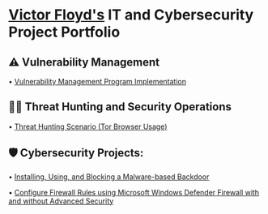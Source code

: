  # [Victor Floyd's](https://www.linkedin.com/in/victorfloyd) IT and Cybersecurity Project Portfolio


 <h2>⚠️ Vulnerability Management</h2>
 
 • [Vulnerability Management Program Implementation](https://github.com/Victor-Floyd/vulnerability-management-program)

<h2>🕵️‍♂️ Threat Hunting and Security Operations</h2>

• [Threat Hunting Scenario (Tor Browser Usage)](https://github.com/Victor-Floyd/threat-hunting-scenario-tor-browser/blob/main/README.md)


<h2>🛡️ Cybersecurity Projects:</h2>

• [Installing, Using, and Blocking a Malware-based Backdoor](https://github.com/Victor-Floyd/backdoor)

• [Configure Firewall Rules using Microsoft Windows Defender Firewall with and without Advanced Security](https://github.com/Victor-Floyd/Microsoft_Defender-Firewall)
 


